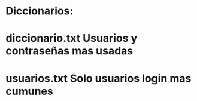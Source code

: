 # Diccionarios:
# 
# diccionario.txt Usuarios y contraseñas mas usadas
# usuarios.txt Solo usuarios login mas cumunes
# 
#
